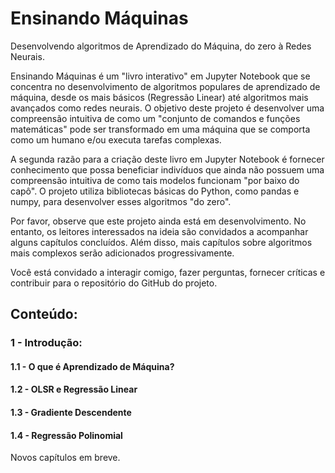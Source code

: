# Ensinando Máquinas
Desenvolvendo algoritmos de Aprendizado do Máquina, do zero à Redes Neurais.


Ensinando Máquinas é um "livro interativo" em Jupyter Notebook que se concentra no desenvolvimento de algoritmos populares de aprendizado de máquina, desde os mais básicos (Regressão Linear) até algoritmos mais avançados como redes neurais. O objetivo deste projeto é desenvolver uma compreensão intuitiva de como um "conjunto de comandos e funções matemáticas" pode ser transformado em uma máquina que se comporta como um humano e/ou executa tarefas complexas.

A segunda razão para a criação deste livro em Jupyter Notebook é fornecer conhecimento que possa beneficiar indivíduos que ainda não possuem uma compreensão intuitiva de como tais modelos funcionam "por baixo do capô". O projeto utiliza bibliotecas básicas do Python, como pandas e numpy, para desenvolver esses algoritmos "do zero".

Por favor, observe que este projeto ainda está em desenvolvimento. No entanto, os leitores interessados na ideia são convidados a acompanhar alguns capítulos concluídos. Além disso, mais capítulos sobre algoritmos mais complexos serão adicionados progressivamente.

Você está convidado a interagir comigo, fazer perguntas, fornecer críticas e contribuir para o repositório do GitHub do projeto.


## Conteúdo:

### 1 - Introdução:
####  1.1 - O que é Aprendizado de Máquina?
####  1.2 - OLSR e Regressão Linear
####  1.3 - Gradiente Descendente
####  1.4 - Regressão Polinomial

Novos capítulos em breve.
